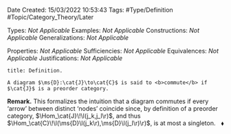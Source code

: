 <div class="topSpace"></div>

Date Created: 15/03/2022 10:53:43
Tags: #Type/Definition #Topic/Category_Theory/Later

Types: <i>Not Applicable</i>
Examples: <i>Not Applicable</i>
Constructions: <i>Not Applicable</i>
Generalizations: <i>Not Applicable</i>

Properties: <i>Not Applicable</i>
Sufficiencies: <i>Not Applicable</i>
Equivalences: <i>Not Applicable</i>
Justifications: <i>Not Applicable</i>

``` ad-Definition
title: Definition.

A diagram $\ms{D}:\cat{J}\to\cat{C}$ is said to <b>commute</b> if $\cat{J}$ is a preorder category.

```

<b>Remark.</b> This formalizes the intuition that a diagram commutes if every ‘arrow’ between distinct ‘nodes’ coincide since, by definition of a preorder category, $\Hom_\cat{J}\!\l(j_k,j_l\r)$, and thus $\Hom_\cat{C}\!\l(\ms{D}\l(j_k\r),\ms{D}\l(j_l\r)\r)$, is at most a singleton.<span style="float:right;">$\blacklozenge$</span>
